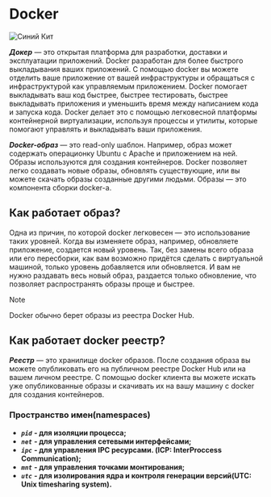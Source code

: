 # Docker

![Синий Кит](https://static.1cloud.ru/img/blog/516.png)

***Докер*** — это открытая платформа для разработки, доставки и эксплуатации приложений. Docker разработан для более быстрого выкладывания ваших приложений. С помощью docker вы можете отделить ваше приложение от вашей инфраструктуры и обращаться с инфраструктурой как управляемым приложением. Docker помогает выкладывать ваш код быстрее, быстрее тестировать, быстрее выкладывать приложения и уменьшить время между написанием кода и запуска кода. Docker делает это с помощью легковесной платформы контейнерной виртуализации, используя процессы и утилиты, которые помогают управлять и выкладывать ваши приложения.

***Docker-образ*** — это read-only шаблон. Например, образ может содержать операционку Ubuntu c Apache и приложением на ней. Образы используются для создания контейнеров. Docker позволяет легко создавать новые образы, обновлять существующие, или вы можете скачать образы созданные другими людьми. Образы — это компонента сборки docker-а.

## Как работает образ?
Одна из причин, по которой docker легковесен — это использование таких уровней. Когда вы изменяете образ, например, обновляете приложение, создается новый уровень. Так, без замены всего образа или его пересборки, как вам возможно придётся сделать с виртуальной машиной, только уровень добавляется или обновляется. И вам не нужно раздавать весь новый образ, раздается только обновление, что позволяет распространять образы проще и быстрее.
>[!NOTE]
> Docker обычно берет образы из реестра Docker Hub.

## Как работает docker реестр?
***Реестр*** — это хранилище docker образов. После создания образа вы можете опубликовать его на публичном реестре Docker Hub или на вашем личном реестре.
С помощью docker клиента вы можете искать уже опубликованные образы и скачивать их на вашу машину с docker для создания контейнеров.

### Пространство имен(namespaces)
- ***```pid```*** **-  для изоляции процесса;**
- ***```net```*** **-  для управления сетевыми интерфейсами;**
- ***```ipc```*** **-  для управления IPC ресурсами. (ICP: InterProccess Communication);** 
- ***```mnt```*** **-  для управления точками монтирования;**
- ***```utc```*** **-  для изолирования ядра и контроля генерации версий(UTC: Unix timesharing system).**
